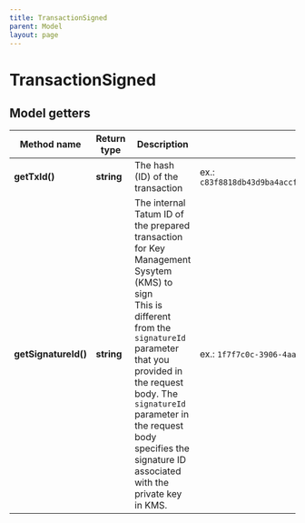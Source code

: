 ```yaml
---
title: TransactionSigned
parent: Model
layout: page
---
```


# TransactionSigned

## Model getters

Method name | Return type | Description | Notes
------------ | ------------- | ------------- | -------------
**getTxId()** | **string** | The hash (ID) of the transaction | ex.: `c83f8818db43d9ba4accfe454aa44fc33123d47a4f89d47b314d6748eb0e9bc9`
**getSignatureId()** | **string** | The internal Tatum ID of the prepared transaction for Key Management Sysytem (KMS) to sign<br/>This is different from the <code>signatureId</code> parameter that you provided in the request body. The <code>signatureId</code> parameter in the request body specifies the signature ID associated with the private key in KMS. | ex.: `1f7f7c0c-3906-4aa1-9dfe-4b67c43918f6`

